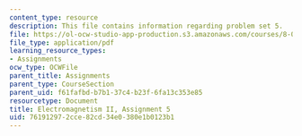 ```yaml
---
content_type: resource
description: This file contains information regarding problem set 5.
file: https://ol-ocw-studio-app-production.s3.amazonaws.com/courses/8-07-electromagnetism-ii-fall-2012/761912972cce82cd34e0380e1b0123b1_MIT8_07F12_pset05.pdf
file_type: application/pdf
learning_resource_types:
- Assignments
ocw_type: OCWFile
parent_title: Assignments
parent_type: CourseSection
parent_uid: f61fafbd-b7b1-37c4-b23f-6fa13c353e85
resourcetype: Document
title: Electromagnetism II, Assignment 5
uid: 76191297-2cce-82cd-34e0-380e1b0123b1
---
```

